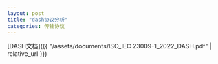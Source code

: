 ```yaml
---
layout: post
title: "dash协议分析"
categories: 传输协议
---
```


[DASH文档]({{ "/assets/documents/ISO_IEC 23009-1_2022_DASH.pdf" | relative_url }})
